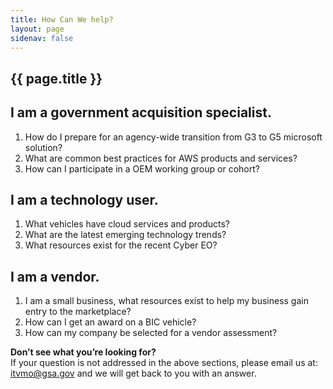 ```yaml
---
title: How Can We help?
layout: page
sidenav: false
---
```


<section class="grid-container border-bottom border-gray-30 padding-left-0 padding-right-1">
<h1 class="margin-top-0">{{ page.title }}</h1>

<!-- <h2>Overview</h2> -->

<div class="margin-bottom-2">
    <h2>I am a government acquisition specialist.</h2>
    <p>
      <ol type="1">
        <li><a href="https://www.google.com/" style="text-decoration: none">
        How do I prepare for an agency-wide transition from G3 to G5 microsoft solution?
        </a></li>
        <li><a href="https://www.google.com/" style="text-decoration: none">
        What are common best practices for AWS products and services?
        </a></li>
        <li><a href="https://www.google.com/" style="text-decoration: none">
        How can I participate in a OEM working group or cohort?
        </a></li>
      </ol>
    </p>
    <h2>I am a technology user.</h2>
    <p>
      <ol type="1">
        <li><a href="https://www.google.com/" style="text-decoration: none">
        What vehicles have cloud services and products?
        </a></li>
        <li><a href="https://www.google.com/" style="text-decoration: none">
        What are the latest emerging technology trends?
        </a></li>
        <li><a href="https://www.google.com/" style="text-decoration: none">
        What resources exist for the recent Cyber EO?
        </a></li>
      </ol>
    </p>
    <h2>I am a vendor.</h2>
    <p>
      <ol type="1">
        <li><a href="https://www.google.com/" style="text-decoration: none">
        I am a small business, what resources exist to help my business gain entry to the marketplace?
        </a></li>
        <li><a href="https://www.google.com/" style="text-decoration: none">
        How can I get an award on a BIC vehicle?
        </a></li>
        <li><a href="https://www.google.com/" style="text-decoration: none">
        How can my company be selected for a vendor assessment?
        </a></li>
      </ol>
    </p>
</div>  
</section>

<section class="grid-container padding-left-0 padding-right-1">
<p><strong>Don’t see what you’re looking for?</strong><br>
If your question is not addressed in the above sections, please email us at: <a href="mailto:itvmo@gsa.gov">itvmo@gsa.gov</a> and we will get back to you with an answer.</p>
</section>


